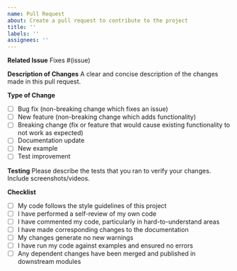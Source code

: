 ```yaml
---
name: Pull Request
about: Create a pull request to contribute to the project
title: ''
labels: ''
assignees: ''
---
```


**Related Issue**
Fixes #(issue)

**Description of Changes**
A clear and concise description of the changes made in this pull request.

**Type of Change**
- [ ] Bug fix (non-breaking change which fixes an issue)
- [ ] New feature (non-breaking change which adds functionality)
- [ ] Breaking change (fix or feature that would cause existing functionality to not work as expected)
- [ ] Documentation update
- [ ] New example
- [ ] Test improvement

**Testing**
Please describe the tests that you ran to verify your changes. Include screenshots/videos.

**Checklist**
- [ ] My code follows the style guidelines of this project
- [ ] I have performed a self-review of my own code
- [ ] I have commented my code, particularly in hard-to-understand areas
- [ ] I have made corresponding changes to the documentation
- [ ] My changes generate no new warnings
- [ ] I have run my code against examples and ensured no errors
- [ ] Any dependent changes have been merged and published in downstream modules
